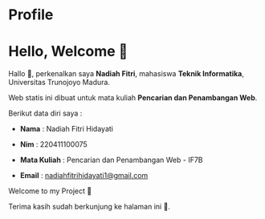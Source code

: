 # **Profile**

<!-- This is a small sample book to give you a feel for how book content is
structured.
It shows off a few of the major file types, as well as some sample content.
It does not go in-depth into any particular topic - check out [the Jupyter Book documentation](https://jupyterbook.org) for more information.

Check out the content pages bundled with this sample book to see more.

```{tableofcontents}
``` -->

# Hello, Welcome 🏡

Hallo 👋, perkenalkan saya **Nadiah Fitri**, mahasiswa **Teknik Informatika**, Universitas Trunojoyo Madura.

Web statis ini dibuat untuk mata kuliah **Pencarian dan Penambangan Web**.

Berikut data diri saya :

- **Nama** : Nadiah Fitri Hidayati

- **Nim** : 220411100075

- **Mata Kuliah** : Pencarian dan Penambangan Web - IF7B

- **Email** : nadiahfitrihidayati1@gmail.com

Welcome to my Project 🙌

Terima kasih sudah berkunjung ke halaman ini 🙏.
